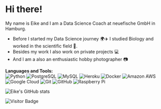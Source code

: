 # Hi there!

My name is Eike and I am a Data Science Coach at neuefische GmbH in Hamburg.

- Before I started my Data Science journey :earth_africa::airplane: I studied Biology and worked in the scientific field :microscope:.
- Besides my work I also work on private projects :computer:
- And I am a also an enthusiastic hobby photographer :camera:



**Languages and Tools:**  
![Python](https://img.shields.io/badge/-Python-black?style=flat-square&logo=Python)
![PostgreSQL](https://img.shields.io/badge/-PostgreSQL-336791?style=flat-square&logo=postgresql)
![MySQL](https://img.shields.io/badge/-MySQL-black?style=flat-square&logo=mysql)
![Heroku](https://img.shields.io/badge/-Heroku-430098?style=flat-square&logo=heroku)
![Docker](https://img.shields.io/badge/-Docker-black?style=flat-square&logo=docker)
![Amazon AWS](https://img.shields.io/badge/Amazon%20AWS-232F3E?style=flat-square&logo=amazon-aws)
![Google Cloud](https://img.shields.io/badge/Google%20Cloud-black?style=flat-square&logo=google-cloud)
![Git](https://img.shields.io/badge/-Git-black?style=flat-square&logo=git)
![GitHub](https://img.shields.io/badge/-GitHub-181717?style=flat-square&logo=github)
![Raspberry Pi](https://img.shields.io/badge/-Raspberry%20Pi-C51A4A?style=flat-square&logo=Raspberry-Pi)


![Eike's GitHub stats](https://github-readme-stats.vercel.app/api?username=rogall-e&count_private=true&show_icons=true&theme=tokyonight)

![Visitor Badge](https://visitor-badge.laobi.icu/badge?page_id=rogall-e.rogall-e)

